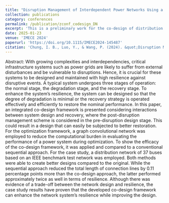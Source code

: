 ```yaml
---
title: "Disruption Management of Interdependent Power Networks Using a Data-Driven Co-Design Approach for Enhanced System Resilience"
collection: publications
category: conferences
permalink: /publication/zconf_codesign_DN
excerpt: 'This is a preliminary work for the co-design of distribution network considering design and recovery for resilience'
date: 2025-01-23
venue: 'IMECE 2024'
paperurl: 'https://doi.org/10.1115/IMECE2024-145487'
citation: 'Chung, I. B., Luo, Y., & Wang, P. (2024). &quot;Disruption Management of Interdependent Power Networks Using a Data-Driven Co-Design Approach for Enhanced System Resilience.&quot; <i>In ASME International Mechanical Engineering Congress and Exposition. American Society of Mechanical Engineers.</i>. Vol. 88599, p. V001T02A015.'
---
```


Abstract: With growing complexities and interdependencies, critical infrastructure systems such as power grids are likely to suffer from external disturbances and be vulnerable to disruptions. Hence, it is crucial for these systems to be designed and maintained with high resilience against disruptive events. A typical system undergoes three stages of operation: the normal stage, the degradation stage, and the recovery stage. To enhance the system’s resilience, the system can be designed so that the degree of degradation is minimal or the recovery strategy is operated effectively and efficiently to restore the nominal performance. In this paper, an integrated co-design framework is presented considering interactions between system design and recovery, where the post-disruption management scheme is considered in the pre-disruption design stage. This could result in a design that can easily be subjected to better restoration. For the optimization framework, a graph convolutional network was employed to reduce the computational burden in evaluating the performance of a power system during optimization. To show the efficacy of the co-design framework, it was applied and compared to a conventional sequential approach. For the case study, a distribution network of 37 buses based on an IEEE benchmark test network was employed. Both methods were able to create better designs compared to the original. While the sequential approach reduced the total length of connection lines by 0.11 percentage points more than the co-design approach, the latter performed approximately twice as well in terms of resilience. Although there was evidence of a trade-off between the network design and resilience, the case study results have proven that the developed co-design framework can enhance the network system’s resilience while improving the design.
